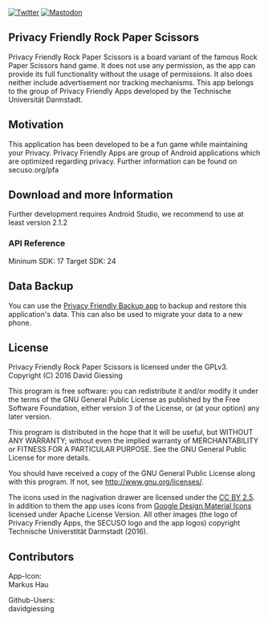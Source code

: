 [![Twitter](https://img.shields.io/badge/twitter-@SECUSOResearch-%231DA1F2.svg?&style=flat-square&logo=twitter&logoColor=1DA1F2)][Twitter]
[![Mastodon](https://img.shields.io/badge/mastodon-@SECUSO__Research@baw%C3%BC.social-%233088D4.svg?&style=flat-square&logo=mastodon&logoColor=3088D4)][Mastodon]

[Mastodon]: https://xn--baw-joa.social/@SECUSO_Research
[Twitter]: https://twitter.com/SECUSOResearch

## Privacy Friendly Rock Paper Scissors

Privacy Friendly Rock Paper Scissors is a board variant of the famous Rock Paper Scissors hand game. It does not use any permission, as the app can provide its full functionality without the usage of permissions. It also does neither include advertisement nor tracking mechanisms. This app belongs to the group of Privacy Friendly Apps developed by the Technische Universität Darmstadt.

## Motivation 

This application has been developed to be a fun game while maintaining your Privacy. Privacy Friendly Apps are group of Android applications which are optimized regarding privacy. Further information can be found on secuso.org/pfa

## Download and more Information

Further development requires Android Studio, we recommend to use at least version 2.1.2

### API Reference

Mininum SDK: 17
Target SDK: 24 

## Data Backup

You can use the [Privacy Friendly Backup app](https://github.com/SecUSo/privacy-friendly-backup) to backup and restore this application's data. This can also be used to migrate your data to a new phone.

## License
Privacy Friendly Rock Paper Scissors is licensed under the GPLv3.
Copyright (C) 2016  David Giessing

This program is free software: you can redistribute it and/or modify
it under the terms of the GNU General Public License as published by
the Free Software Foundation, either version 3 of the License, or
(at your option) any later version.

This program is distributed in the hope that it will be useful,
but WITHOUT ANY WARRANTY; without even the implied warranty of
MERCHANTABILITY or FITNESS FOR A PARTICULAR PURPOSE.  See the
GNU General Public License for more details.

You should have received a copy of the GNU General Public License
along with this program. If not, see <http://www.gnu.org/licenses/>.

The icons used in the nagivation drawer are licensed under the [CC BY 2.5](http://creativecommons.org/licenses/by/2.5/). 
In addition to them the app uses icons from [Google Design Material Icons](https://design.google.com/icons/index.html) licensed under Apache License Version.
All other images (the logo of Privacy Friendly Apps, the SECUSO logo and the app logos) copyright Technische Universtität Darmstadt (2016).

## Contributors

App-Icon: <br />
Markus Hau<br />

Github-Users: <br />
davidgiessing <br />
